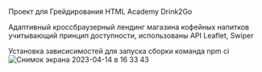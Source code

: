 Проект для Грейдирования HTML Academy Drink2Go

Адаптивный кроссбраузерный лендинг магазина кофейных напитков учитывающий принцип доступности, использованы API Leaflet, Swiper

Установка зависисимостей для запуска сборки команда npm ci
![Снимок экрана 2023-04-14 в 16 33 43](https://user-images.githubusercontent.com/87428979/232007507-8dc17268-bef1-418d-933f-d4f8ef65f3cf.png)

